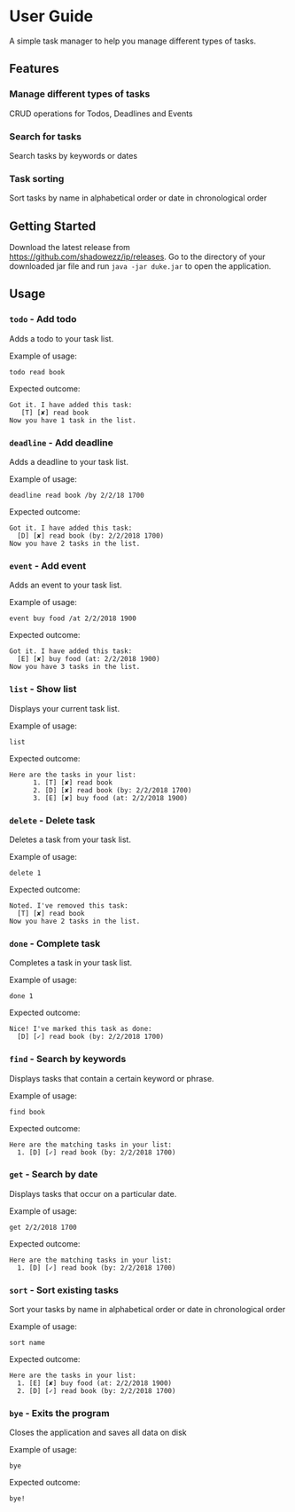 # User Guide
A simple task manager to help you manage different types of tasks.

## Features 

### Manage different types of tasks 
CRUD operations for Todos, Deadlines and Events

### Search for tasks
Search tasks by keywords or dates

### Task sorting
Sort tasks by name in alphabetical order or date in chronological order

## Getting Started
Download the latest release from <https://github.com/shadowezz/ip/releases>. Go to the directory of your downloaded
jar file and run `java -jar duke.jar` to open the application.

## Usage

### `todo` - Add todo

Adds a todo to your task list.

Example of usage: 

`todo read book`

Expected outcome:

```
Got it. I have added this task:
   [T] [✘] read book
Now you have 1 task in the list.
```
 

### `deadline` - Add deadline

Adds a deadline to your task list.

Example of usage: 

`deadline read book /by 2/2/18 1700`

Expected outcome:

```
Got it. I have added this task:
  [D] [✘] read book (by: 2/2/2018 1700)
Now you have 2 tasks in the list.
```

### `event` - Add event

Adds an event to your task list.

Example of usage: 

`event buy food /at 2/2/2018 1900`

Expected outcome:

```
Got it. I have added this task:
  [E] [✘] buy food (at: 2/2/2018 1900)
Now you have 3 tasks in the list.
```

### `list` - Show list

Displays your current task list.

Example of usage: 

`list`

Expected outcome:

```
Here are the tasks in your list:
      1. [T] [✘] read book
      2. [D] [✘] read book (by: 2/2/2018 1700)
      3. [E] [✘] buy food (at: 2/2/2018 1900)
```

### `delete` - Delete task

Deletes a task from your task list.

Example of usage: 

`delete 1`

Expected outcome:

```
Noted. I've removed this task:
  [T] [✘] read book
Now you have 2 tasks in the list.
```

### `done` - Complete task

Completes a task in your task list.

Example of usage: 

`done 1`

Expected outcome:

```
Nice! I've marked this task as done:
  [D] [✓] read book (by: 2/2/2018 1700)
```

### `find` - Search by keywords

Displays tasks that contain a certain keyword or phrase.

Example of usage: 

`find book`

Expected outcome:

```
Here are the matching tasks in your list:
  1. [D] [✓] read book (by: 2/2/2018 1700)
```

### `get` - Search by date

Displays tasks that occur on a particular date.

Example of usage: 

`get 2/2/2018 1700`

Expected outcome:

```
Here are the matching tasks in your list:
  1. [D] [✓] read book (by: 2/2/2018 1700)
```

### `sort` - Sort existing tasks

Sort your tasks by name in alphabetical order or date in chronological order

Example of usage: 

`sort name`

Expected outcome:

```
Here are the tasks in your list:
  1. [E] [✘] buy food (at: 2/2/2018 1900)
  2. [D] [✓] read book (by: 2/2/2018 1700)
```

### `bye` - Exits the program

Closes the application and saves all data on disk

Example of usage: 

`bye`

Expected outcome:

`bye!`
      

